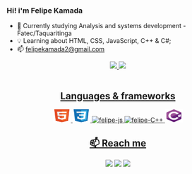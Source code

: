 ### Hi! i'm Felipe Kamada

- 📜 Currently studying Analysis and systems development - Fatec/Taquaritinga
- 💡 Learning about HTML, CSS, JavaScript, C++ & C#; 
- 📫 felipekamada2@gmail.com




<div align="center">
  <a href="https://github.com/Kamadarada">
  <img height="160em" src="https://github-readme-stats.vercel.app/api?username=Kamadarada&show_icons=true&theme=ocean_dark&include_all_commits=true&count_private=true"/>
  <img height="160em" src="https://github-readme-stats.vercel.app/api/top-langs/?username=Kamadarada&layout=compact&langs_count=7&theme=ocean_dark"/>
</div>


<div style="display: inline_block " align="center"><br>
  
  <h2>Languages & frameworks</h2>
<img alt="felipe-HTML" height="30" width="40" src="https://raw.githubusercontent.com/devicons/devicon/master/icons/html5/html5-original.svg">
<img  alt="felipe-CSS" height="30" width="40" src="https://raw.githubusercontent.com/devicons/devicon/master/icons/css3/css3-original.svg">
<img alt="felipe-js" height="30" width="40" src="https://cdn.jsdelivr.net/gh/devicons/devicon/icons/javascript/javascript-original.svg">
<img  alt="felipe-C++" height="30" width="40" src="https://cdn.jsdelivr.net/gh/devicons/devicon/icons/cplusplus/cplusplus-original.svg">
<img alt="felipe-Csharp" height="30" width="40" src="https://raw.githubusercontent.com/devicons/devicon/master/icons/csharp/csharp-original.svg">

               
               
</div>
  

<div align="center"> 
  <h2>📫 Reach me</h2>
  <a href="https://www.instagram.com/felipe.kamada/" target="_blank"><img src="https://img.shields.io/badge/-Instagram-%23E4405F?style=for-the-badge&logo=instagram&logoColor=white" target="_blank"></a>
 <a href = "mailto:felipekamada2@gmail.com"><img src="https://img.shields.io/badge/-Gmail-%23333?style=for-the-badge&logo=gmail&logoColor=white" target="_blank"></a>
  <a href="https://www.linkedin.com/in/felipe-de-castro-kamada-795831239/" target="_blank"><img src="https://img.shields.io/badge/-LinkedIn-%230077B5?style=for-the-badge&logo=linkedin&logoColor=white" target="_blank"></a> 
 
 
  <!--![Snake animation](https://github.com/Kamadarada/Kamadarada/blob/output/github-contribution-grid-snake.svg)!-->
  
</div>
  
  
  
  
  


